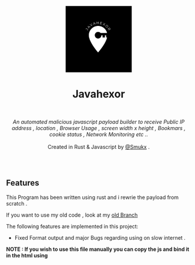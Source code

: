 <div align="center">
  <img width="180px" src="share/javahexor.png" />
  <h1>Javahexor</h1>
  <br>

  <p><i> An automated malicious javascript payload builder to receive Public IP address , location , Browser Usage , screen width x height , Bookmars , cookie status , Network Monitoring etc ..</i><br>
   
  <br>
    Created in Rust & Javascript by <a href="https://twitter.com/Smukx07"> @Smukx</a> .</i></p>
  <br />
<!--   <img src="images/javahexror1234.png" width=70%/>
  <img src="images/work2134.png" width=70%/>
   -->
</div>
<br>

## Features

This Program has been written using rust and i rewrie the payload from scratch . 

If you want to use my old code , look at my <a href="https://github.com/smukx07/javahexor/tree/old_javahexor" > old Branch </a>

The following features are implemented in this project: 

* Fixed Format output and major Bugs regarding using on slow internet .

**NOTE : If you wish to use this file manually you can copy the js and bind it in the html using <script> tag**

## Installation and work 

```
git clone https://github.com/smukx07/javahexor.git
cd javahexor
```

Run the cargo thats it 

```
cargo run 
```

**All the crafted payload are stored in payload directory.**


## Images 

<img src="https://github.com/Whitecat18/javahexor/blob/main/share/javahexor-new.png?raw=true" />


## Future Updates

- Implementing GUI using rust ( <a href="https://github.com/smukx07/javahexor/tree/old_javahexor/GUI" > Old Branch</a> contains GUI written in Python )
- Goal is to write Javahexor into Rusthexor . same feature but using Rust.


If you like this project . Dont forget to leave a star for this project 

